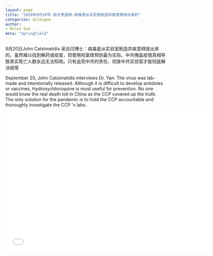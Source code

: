 ```yaml
---
layout: page
title: "2020年9月20号·郭文贵盖特·病毒是从实验室制造并故意释放出来的"
categories: milesguo
author:
- Miles Guo
meta: "Springfield"
---
```


9月20日John Catsimatidis 采访闫博士：病毒是从实验室制造并故意释放出来的。虽然难以找到解药或疫苗，但使用羟氯喹预防最为实际。中共掩盖疫情真相导致真实死亡人数永远无法知晓。只有追究中共的责任、彻查中共实验室才能彻底解决疫情

September 20, John Catsimatidis interviews Dr. Yan: The virus was lab-made and intentionally released. Although it is difficult to develop antidotes or vaccines, Hydroxychloroquine is most useful for prevention. No one would know the real death toll in China as the CCP covered up the truth. The only solution for the pandemic is to hold the CCP accountable and thoroughly investigate the CCP 's labs. 

<center>
<iframe width="640" height="440" src="../../../../video/milesguo/2020_09_21_Miles_Guo_Getter_4.MOV" frameborder="0" allow="accelerometer; autoplay; encrypted-media; gyroscope; picture-in-picture" allowfullscreen></iframe>
</center>

